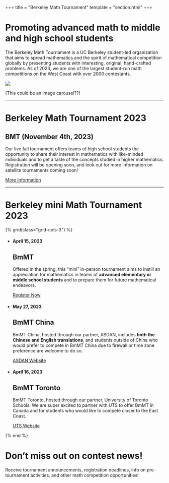 +++
title = "Berkeley Math Tournament"
template = "section.html"
+++

# Promoting advanced math to middle and high school students

The Berkeley Math Tournament is a UC Berkeley student-led organization that aims
to spread mathematics and the spirit of mathematical competition globally by
presenting students with interesting, original, hand-crafted problems. As of
2023, we are one of the largest student-run math competitions on the West Coast
with over 2000 contestants.

![](big-image.jpg)

(This could be an image carousel??)

---

# Berkeley Math Tournament 2023

## BMT (November 4th, 2023)

Our live fall tournament offers teams of high school students the opportunity to
share their interest in mathematics with like-minded individuals and to get a
taste of the concepts studied in higher mathematics. Registration will be
opening soon, and look out for more information on satellite tournaments coming
soon!

[More Information](/events/bmt-2023)

---

# Berkeley mini Math Tournament 2023

{% grid(class="grid-cols-3") %}

- #### April 15, 2023

  ## BmMT

  Offered in the spring, this “mini” in-person tournament aims to instill an
  appreciation for mathematics in teams of **advanced elementary or middle
  school students** and to prepare them for future mathematical endeavors.

  [Register Now](http://contestdojo.com/)

- #### May 27, 2023

  ## BmMT China

  BmMT China, hosted through our partner, ASDAN, includes **both the Chinese and
  English translations**, and students outside of China who would prefer to
  compete in BmMT China due to firewall or time zone preference are welcome to
  do so.

  [ASDAN Website](http://seed-static.seedasdan.com/wordpress/2021/12/BmMT-ASDAN.png)

- #### April 16, 2023

  ## BmMT Toronto

  BmMT Toronto, hosted through our partner, University of Toronto Schools. We
  are super excited to partner with UTS to offer BmMT in Canada and for students
  who would like to compete closer to the East Coast.

  [UTS Website](https://math.utschools.ca/bmmt-global-toronto/)

{% end %}

# Don’t miss out on contest news!

Receive tournament announcements, registration deadlines, info on pre-tournament
activities, and other math competition opportunities!
